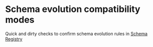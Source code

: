# Schema evolution compatibility modes
Quick and dirty checks to confirm schema evolution rules in [Schema Registry](https://github.com/confluentinc/schema-registry)

